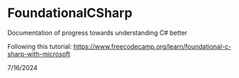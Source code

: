 # FoundationalCSharp
Documentation of progress towards understanding C# better

Following this tutorial: https://www.freecodecamp.org/learn/foundational-c-sharp-with-microsoft

7/16/2024
